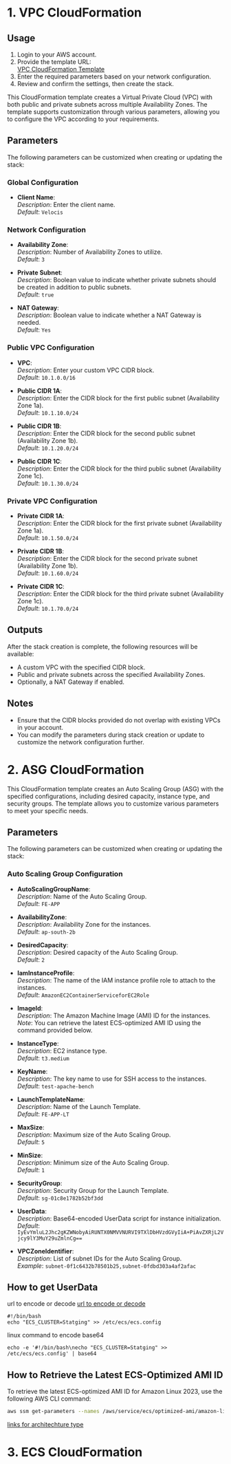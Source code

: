 # 1. VPC CloudFormation
## Usage

1. Login to your AWS account.
2. Provide the template URL:  
   [VPC CloudFormation Template](https://cfn.vsplcloud.services/src/VPC.html)
3. Enter the required parameters based on your network configuration.
4. Review and confirm the settings, then create the stack.

This CloudFormation template creates a Virtual Private Cloud (VPC) with both public and private subnets across multiple Availability Zones. The template supports customization through various parameters, allowing you to configure the VPC according to your requirements.

## Parameters

The following parameters can be customized when creating or updating the stack:

### Global Configuration

- **Client Name**:  
  _Description_: Enter the client name.  
  _Default_: `Velocis`

### Network Configuration

- **Availability Zone**:  
  _Description_: Number of Availability Zones to utilize.  
  _Default_: `3`

- **Private Subnet**:  
  _Description_: Boolean value to indicate whether private subnets should be created in addition to public subnets.  
  _Default_: `true`

- **NAT Gateway**:  
  _Description_: Boolean value to indicate whether a NAT Gateway is needed.  
  _Default_: `Yes`

### Public VPC Configuration

- **VPC**:  
  _Description_: Enter your custom VPC CIDR block.  
  _Default_: `10.1.0.0/16`

- **Public CIDR 1A**:  
  _Description_: Enter the CIDR block for the first public subnet (Availability Zone 1a).  
  _Default_: `10.1.10.0/24`

- **Public CIDR 1B**:  
  _Description_: Enter the CIDR block for the second public subnet (Availability Zone 1b).  
  _Default_: `10.1.20.0/24`

- **Public CIDR 1C**:  
  _Description_: Enter the CIDR block for the third public subnet (Availability Zone 1c).  
  _Default_: `10.1.30.0/24`

### Private VPC Configuration

- **Private CIDR 1A**:  
  _Description_: Enter the CIDR block for the first private subnet (Availability Zone 1a).  
  _Default_: `10.1.50.0/24`

- **Private CIDR 1B**:  
  _Description_: Enter the CIDR block for the second private subnet (Availability Zone 1b).  
  _Default_: `10.1.60.0/24`

- **Private CIDR 1C**:  
  _Description_: Enter the CIDR block for the third private subnet (Availability Zone 1c).  
  _Default_: `10.1.70.0/24`



## Outputs

After the stack creation is complete, the following resources will be available:
- A custom VPC with the specified CIDR block.
- Public and private subnets across the specified Availability Zones.
- Optionally, a NAT Gateway if enabled.

## Notes

- Ensure that the CIDR blocks provided do not overlap with existing VPCs in your account.
- You can modify the parameters during stack creation or update to customize the network configuration further.








# 2. ASG CloudFormation

This CloudFormation template creates an Auto Scaling Group (ASG) with the specified configurations, including desired capacity, instance type, and security groups. The template allows you to customize various parameters to meet your specific needs.

## Parameters

The following parameters can be customized when creating or updating the stack:

### Auto Scaling Group Configuration

- **AutoScalingGroupName**:  
  _Description_: Name of the Auto Scaling Group.  
  _Default_: `FE-APP`

- **AvailabilityZone**:  
  _Description_: Availability Zone for the instances.  
  _Default_: `ap-south-2b`

- **DesiredCapacity**:  
  _Description_: Desired capacity of the Auto Scaling Group.  
  _Default_: `2`

- **IamInstanceProfile**:  
  _Description_: The name of the IAM instance profile role to attach to the instances.  
  _Default_: `AmazonEC2ContainerServiceforEC2Role`

- **ImageId**:  
  _Description_: The Amazon Machine Image (AMI) ID for the instances.  
  _Note_: You can retrieve the latest ECS-optimized AMI ID using the command provided below.

- **InstanceType**:  
  _Description_: EC2 instance type.  
  _Default_: `t3.medium`

- **KeyName**:  
  _Description_: The key name to use for SSH access to the instances.  
  _Default_: `test-apache-bench`

- **LaunchTemplateName**:  
  _Description_: Name of the Launch Template.  
  _Default_: `FE-APP-LT`

- **MaxSize**:  
  _Description_: Maximum size of the Auto Scaling Group.  
  _Default_: `5`

- **MinSize**:  
  _Description_: Minimum size of the Auto Scaling Group.  
  _Default_: `1`

- **SecurityGroup**:  
  _Description_: Security Group for the Launch Template.  
  _Default_: `sg-01c8e1782b52bf3dd`

- **UserData**:  
  _Description_: Base64-encoded UserData script for instance initialization.  
  _Default_: `IyEvYmluL2Jhc2gKZWNobyAiRUNTX0NMVVNURVI9TXlDbHVzdGVyIiA+PiAvZXRjL2Vjcy9lY3MuY29uZmlnCg==`

- **VPCZoneIdentifier**:  
  _Description_: List of subnet IDs for the Auto Scaling Group.  
  _Example_: `subnet-0f1c6432b78501b25,subnet-0fdbd303a4af2afac`

## How to get UserData
url to encode or decode
[url to encode or decode](https://www.base64decode.org/)
```
#!/bin/bash
echo "ECS_CLUSTER=Statging" >> /etc/ecs/ecs.config
```
linux command to encode base64

```
echo -e '#!/bin/bash\necho "ECS_CLUSTER=Statging" >> /etc/ecs/ecs.config' | base64
```
## How to Retrieve the Latest ECS-Optimized AMI ID

To retrieve the latest ECS-optimized AMI ID for Amazon Linux 2023, use the following AWS CLI command:

```bash
aws ssm get-parameters --names /aws/service/ecs/optimized-ami/amazon-linux-2023/recommended/image_id --region ap-south-1 --query "Parameters[0].Value" --output text
```
[links for architechture type](https://docs.aws.amazon.com/AmazonECS/latest/developerguide/retrieve-ecs-optimized_AMI.html)



# 3. ECS CloudFormation
